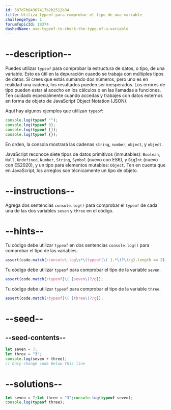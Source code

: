 ```yaml
---
id: 587d7b84367417b2b2512b34
title: Utiliza typeof para comprobar el tipo de una variable
challengeType: 1
forumTopicId: 18374
dashedName: use-typeof-to-check-the-type-of-a-variable
---
```


# --description--

Puedes utilizar `typeof` para comprobar la estructura de datos, o tipo, de una variable. Esto es útil en la depuración cuando se trabaja con múltiples tipos de datos. Si crees que estás sumando dos números, pero uno es en realidad una cadena, los resultados pueden ser inesperados. Los errores de tipo pueden estar al acecho en los cálculos o en las llamadas a funciones. Ten cuidado especialmente cuando accedas y trabajes con datos externos en forma de objeto de JavaScript Object Notation (JSON).

Aquí hay algunos ejemplos que utilizan `typeof`:

```js
console.log(typeof "");
console.log(typeof 0);
console.log(typeof []);
console.log(typeof {});
```

En orden, la consola mostrará las cadenas `string`, `number`, `object`, y `object`.

JavaScript reconoce siete tipos de datos primitivos (inmutables): `Boolean`, `Null`, `Undefined`, `Number`, `String`, `Symbol` (nuevo con ES6), y `BigInt` (nuevo con ES2020), y un tipo para elementos mutables: `Object`. Ten en cuenta que en JavaScript, los arreglos son técnicamente un tipo de objeto.

# --instructions--

Agrega dos sentencias `console.log()` para comprobar el `typeof` de cada una de las dos variables `seven` y `three` en el código.

# --hints--

Tu código debe utilizar `typeof` en dos sentencias `console.log()` para comprobar el tipo de las variables.

```js
assert(code.match(/console\.log\s*\(typeof[\( ].*\)?\)/g).length == 2);
```

Tu código debe utilizar `typeof` para comprobar el tipo de la variable `seven`.

```js
assert(code.match(/typeof[\( ]seven\)?/g));
```

Tu código debe utilizar `typeof` para comprobar el tipo de la variable `three`.

```js
assert(code.match(/typeof[\( ]three\)?/g));
```

# --seed--

## --seed-contents--

```js
let seven = 7;
let three = "3";
console.log(seven + three);
// Only change code below this line
```

# --solutions--

```js
let seven = 7;let three = "3";console.log(typeof seven);
console.log(typeof three);
```
